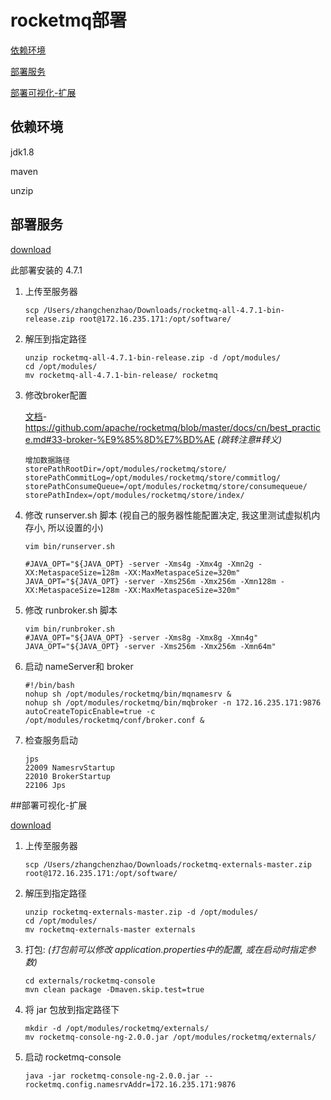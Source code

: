 # rocketmq部署

[依赖环境](#依赖环境)

[部署服务](#部署服务)

[部署可视化-扩展](#部署可视化-扩展)

## 依赖环境

jdk1.8    

maven

unzip



## 部署服务

[download](http://rocketmq.apache.org/)

此部署安装的 4.7.1

1. 上传至服务器

   ```shell
   scp /Users/zhangchenzhao/Downloads/rocketmq-all-4.7.1-bin-release.zip root@172.16.235.171:/opt/software/
   ```

2. 解压到指定路径

   ```
   unzip rocketmq-all-4.7.1-bin-release.zip -d /opt/modules/
   cd /opt/modules/
   mv rocketmq-all-4.7.1-bin-release/ rocketmq
   ```

3. 修改broker配置

   [文档](https://github.com/apache/rocketmq/blob/master/docs/cn/best_practice.md#33-broker-%E9%85%8D%E7%BD%AE)-https://github.com/apache/rocketmq/blob/master/docs/cn/best_practice.md#33-broker-%E9%85%8D%E7%BD%AE  *(跳转注意#转义)*

   ```shell
   增加数据路径
   storePathRootDir=/opt/modules/rocketmq/store/
   storePathCommitLog=/opt/modules/rocketmq/store/commitlog/
   storePathConsumeQueue=/opt/modules/rocketmq/store/consumequeue/
   storePathIndex=/opt/modules/rocketmq/store/index/
   ```

4. 修改 runserver.sh 脚本  (视自己的服务器性能配置决定, 我这里测试虚拟机内存小, 所以设置的小)

   ```shell
   vim bin/runserver.sh
   
   #JAVA_OPT="${JAVA_OPT} -server -Xms4g -Xmx4g -Xmn2g -XX:MetaspaceSize=128m -XX:MaxMetaspaceSize=320m"
   JAVA_OPT="${JAVA_OPT} -server -Xms256m -Xmx256m -Xmn128m -XX:MetaspaceSize=128m -XX:MaxMetaspaceSize=320m"
   ```

5. 修改 runbroker.sh 脚本

   ```shell
   vim bin/runbroker.sh
   #JAVA_OPT="${JAVA_OPT} -server -Xms8g -Xmx8g -Xmn4g"
   JAVA_OPT="${JAVA_OPT} -server -Xms256m -Xmx256m -Xmn64m"
   ```

6. 启动 nameServer和 broker

   ```shell
   #!/bin/bash
   nohup sh /opt/modules/rocketmq/bin/mqnamesrv &
   nohup sh /opt/modules/rocketmq/bin/mqbroker -n 172.16.235.171:9876 autoCreateTopicEnable=true -c /opt/modules/rocketmq/conf/broker.conf &
   ```

7. 检查服务启动

   ```shell
   jps
   22009 NamesrvStartup
   22010 BrokerStartup
   22106 Jps
   ```



##部署可视化-扩展

[download](https://github.com/apache/rocketmq-externals)

1. 上传至服务器

   ```shell
   scp /Users/zhangchenzhao/Downloads/rocketmq-externals-master.zip root@172.16.235.171:/opt/software/
   ```

2. 解压到指定路径

   ```shell
   unzip rocketmq-externals-master.zip -d /opt/modules/
   cd /opt/modules/
   mv rocketmq-externals-master externals
   ```

3. 打包: *(打包前可以修改 application.properties中的配置, 或在启动时指定参数)*

   ```shell
   cd externals/rocketmq-console
   mvn clean package -Dmaven.skip.test=true
   ```

4. 将 jar 包放到指定路径下

   ```shell
   mkdir -d /opt/modules/rocketmq/externals/
   mv rocketmq-console-ng-2.0.0.jar /opt/modules/rocketmq/externals/
   ```

5. 启动 rocketmq-console

   ```shell
   java -jar rocketmq-console-ng-2.0.0.jar --rocketmq.config.namesrvAddr=172.16.235.171:9876
   ```

   

